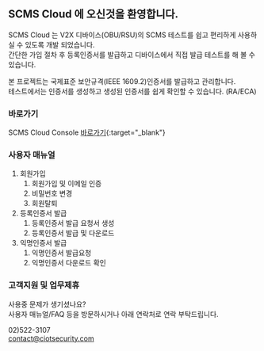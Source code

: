 ## SCMS Cloud 에 오신것을 환영합니다.

SCMS Cloud 는 V2X 디바이스(OBU/RSU)의 SCMS 테스트를 쉽고 편리하게 사용하실 수 있도록 개발 되었습니다.\
간단한 가입 절차 후 등록인증서를 발급하고 디바이스에서 직접 발급 테스트를 해 볼 수 있습니다.

본 프로젝트는 국제표준 보안규격(IEEE 1609.2)인증서를 발급하고 관리합니다.\
테스트에서는 인증서를 생성하고 생성된 인증서를 쉽게 확인할 수 있습니다. (RA/ECA)

### 바로가기

SCMS Cloud Console [바로가기](https://master.dh1qexdubu175.amplifyapp.com/){:target="_blank"}

### 사용자 매뉴얼

1. 회원가입
   1. 회원가입 및 이메일 인증
   2. 비밀번호 변경
   3. 회원탈퇴
2. 등록인증서 발급
   1. 등록인증서 발급 요청서 생성
   2. 등록인증서 발급 및 다운로드
3. 익명인증서 발급
   1. 익명인증서 발급요청
   2. 익명인증서 다운로드 확인

### 고객지원 및 업무제휴

사용중 문제가 생기셨나요?\
사용자 매뉴얼/FAQ 등을 방문하시거나 아래 연락처로 연락 부탁드립니다.

02)522-3107\
contact@ciotsecurity.com
